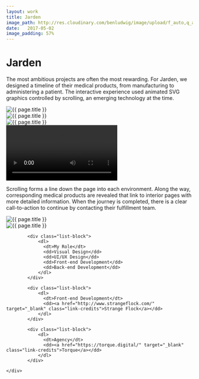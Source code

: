 ```yaml
---
layout: work
title: Jarden
image_path: http://res.cloudinary.com/benludwig/image/upload/f_auto,q_auto/v1500055621/jarden-2_ahqqdc.jpg
date:   2017-05-02
image_padding: 57%
---
```

<div class="grid-container">
<div class="grid">


<div class="grid-item">
  <div class="copy-block split revealblock">
  <div class="copy-left">
    <h1>Jarden</h1>
    </div>
    <div class="copy-right">
    <p>The most ambitious projects are often the most rewarding. For Jarden, we designed a timeline of their medical products, from manufacturing to administering a patient. The interactive experience used animated SVG graphics controlled by scrolling, an emerging technology at the time.</p>
    </div>
  </div>
</div>

<div class="grid-item">
<div class="imgblock revealblock">
  <div class="signal"></div>
  <div class="imgfull">
  <img src="http://res.cloudinary.com/benludwig/image/upload/f_auto,q_auto/v1500055622/jarden-1_b3y38i.jpg" alt="{{ page.title }}" onload="imgLoaded(this)">
</div>
</div>
</div>

<div class="grid-item">
<div class="imgblock revealblock">
  <div class="signal"></div>
  <div class="imgfull">
  <img src="http://res.cloudinary.com/benludwig/image/upload/f_auto,q_auto/v1500055621/jarden-2_ahqqdc.jpg" alt="{{ page.title }}" onload="imgLoaded(this)">
</div>
</div>
</div>

<div class="grid-item">
<div class="imgblock revealblock">
  <div class="signal"></div>
  <div class="imgfull">
  <img src="http://res.cloudinary.com/benludwig/image/upload/f_auto,q_auto/v1500055618/jarden-3_qv6sz5.jpg" alt="{{ page.title }}" onload="imgLoaded(this)">
</div>
</div>
</div>



<div class="grid-item">
<div class="imgblock revealblock">
  <div class="imgfull">
  <video loop autoplay>
    <source src="http://res.cloudinary.com/benludwig/video/upload/f_mp4,q_auto/v1505681241/JardenHD_tfpqxd.mp4" type="video/mp4">
    <source src="http://res.cloudinary.com/benludwig/video/upload/f_ogv,q_auto/v1505681241/JardenHD_tfpqxd.ogv" type="video/ogg">
    Your browser does not support HTML5 video.
  </video>
</div>
</div>
</div>





<div class="grid-item">
  <div class="copy-block split revealblock">
  <div class="copy-left">
    <p>Scrolling forms a line down the page into each environment. Along the way, corresponding medical products are revealed that link to interior pages with more detailed information. When the  journey is completed, there is a clear call-to-action to continue by contacting their fulfillment team.</p>
    </div>
  </div>
</div>

<div class="grid-item">
<div class="imgblock revealblock">
  <div class="signal"></div>
  <div class="imgfull">
  <img src="http://res.cloudinary.com/benludwig/image/upload/f_auto,q_auto/v1500055620/jarden-4_t2xuuz.jpg" alt="{{ page.title }}" onload="imgLoaded(this)">
</div>
</div>
</div>

<div class="grid-item">
<div class="imgblock revealblock">
  <div class="signal"></div>
  <div class="imgfull">
  <img src="http://res.cloudinary.com/benludwig/image/upload/f_auto,q_auto/v1500055617/jarden-5_k77dwp.jpg" alt="{{ page.title }}" onload="imgLoaded(this)">
</div>
</div>
</div>

<div class="grid-item">
  <div class="copy-block revealblock">
    <div class="list-blocks">

            <div class="list-block">
                <dl>
                  <dt>My Role</dt>
                  <dd>Visual Design</dd>
                  <dd>UI/UX Design</dd>
                  <dd>Front-end Development</dd>
                  <dd>Back-end Development</dd>
                </dl>
            </div>

            <div class="list-block">
                <dl>
                  <dt>Front-end Development</dt>
                  <dd><a href="http://www.strangeflock.com/" target="_blank" class="link-credits">Strange Flock</a></dd>
                </dl>
            </div>

            <div class="list-block">
                <dl>
                  <dt>Agency</dt>
                  <dd><a href="https://torque.digital/" target="_blank" class="link-credits">Torque</a></dd>
                </dl>
            </div>

    </div>
  </div>
</div>


</div>
</div>
